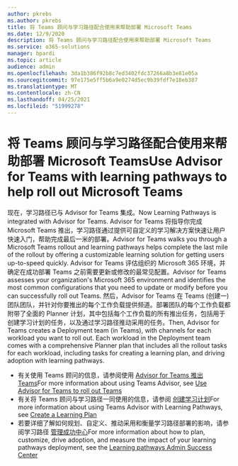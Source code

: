 ```yaml
---
author: pkrebs
ms.author: pkrebs
title: 将 Teams 顾问与学习路径配合使用来帮助部署 Microsoft Teams
ms.date: 12/9/2020
description: 将 Teams 顾问与学习路径配合使用来帮助部署 Microsoft Teams
ms.service: o365-solutions
manager: bpardi
ms.topic: article
audience: admin
ms.openlocfilehash: 3da1b386f92b8c7ed3402fdc37266a8b3e81e05a
ms.sourcegitcommit: 97e175e5ff5b6a9e0274d5ec9b39fdf7e18eb387
ms.translationtype: MT
ms.contentlocale: zh-CN
ms.lasthandoff: 04/25/2021
ms.locfileid: "51999278"
---
```

# <a name="use-advisor-for-teams-with-learning-pathways-to-help-roll-out-microsoft-teams"></a><span data-ttu-id="b604c-103">将 Teams 顾问与学习路径配合使用来帮助部署 Microsoft Teams</span><span class="sxs-lookup"><span data-stu-id="b604c-103">Use Advisor for Teams with learning pathways to help roll out Microsoft Teams</span></span>
<span data-ttu-id="b604c-104">现在，学习路径已与 Advisor for Teams 集成。</span><span class="sxs-lookup"><span data-stu-id="b604c-104">Now Learning Pathways is integrated with Advisor for Teams.</span></span> <span data-ttu-id="b604c-105">Advisor for Teams 将指导你完成 Microsoft Teams 推出，学习路径通过提供可自定义的学习解决方案快速让用户快速入门，帮助完成最后一米的部署。</span><span class="sxs-lookup"><span data-stu-id="b604c-105">Advisor for Teams walks you through a Microsoft Teams rollout and learning pathways helps complete the last mile of the rollout by offering a customizable learning solution for getting users up-to-speed quickly.</span></span> <span data-ttu-id="b604c-106">Advisor for Teams 评估组织的 Microsoft 365 环境，并确定在成功部署 Teams 之前需要更新或修改的最常见配置。</span><span class="sxs-lookup"><span data-stu-id="b604c-106">Advisor for Teams assesses your organization's Microsoft 365 environment and identifies the most common configurations that you need to update or modify before you can successfully roll out Teams.</span></span> <span data-ttu-id="b604c-107">然后，Advisor for Teams 在 Teams (创建一) 团队团队，并针对你要推出的每个工作负载提供频道。部署团队的每个工作负载都附带了全面的 Planner 计划，其中包括每个工作负载的所有推出任务，包括用于创建学习计划的任务，以及通过学习路径推动采用的任务。</span><span class="sxs-lookup"><span data-stu-id="b604c-107">Then, Advisor for Teams creates a Deployment team (in Teams), with channels for each workload you want to roll out. Each workload in the Deployment team comes with a comprehensive Planner plan that includes all the rollout tasks for each workload, including tasks for creating a learning plan, and driving adoption with learning pathways.</span></span>

- <span data-ttu-id="b604c-108">有关使用 Teams 顾问的信息，请参阅使用 [Advisor for Teams 推出 Teams](/microsoftteams/use-advisor-teams-roll-out)</span><span class="sxs-lookup"><span data-stu-id="b604c-108">For more information about using Teams Advisor, see [Use Advisor for Teams to roll out Teams](/microsoftteams/use-advisor-teams-roll-out)</span></span>
- <span data-ttu-id="b604c-109">有关将 Teams 顾问与学习路径一同使用的信息，请参阅 [创建学习计划](/microsoftteams/use-advisor-teams-roll-out#create-a-learning-plan)</span><span class="sxs-lookup"><span data-stu-id="b604c-109">For more information about using Teams Advisor with Learning Pathways, see [Create a Learning Plan](/microsoftteams/use-advisor-teams-roll-out#create-a-learning-plan)</span></span>
- <span data-ttu-id="b604c-110">若要详细了解如何规划、自定义、推动采用和衡量学习路径部署的影响，请参阅学习路径 [管理成功中心](custom_successcenter.md)</span><span class="sxs-lookup"><span data-stu-id="b604c-110">For more information about how to plan, customize, drive adoption, and measure the impact of your learning pathways deployment, see the [Learning pathways Admin Success Center](custom_successcenter.md)</span></span>